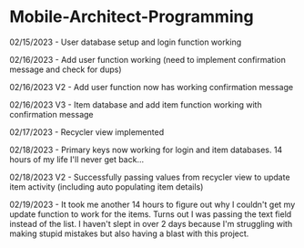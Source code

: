 # Mobile-Architect-Programming

02/15/2023 - User database setup and login function working

02/16/2023 - Add user function working (need to implement confirmation message and check for dups)

02/16/2023 V2 - Add user function now has working confirmation message

02/16/2023 V3 - Item database and add item function working with confirmation message

02/17/2023 - Recycler view implemented

02/18/2023 - Primary keys now working for login and item databases. 14 hours of my life I'll never get back...

02/18/2023 V2 - Successfully passing values from recycler view to update item activity (including auto populating item details)

02/19/2023 - It took me another 14 hours to figure out why I couldn't get my update function to work for the items. Turns out
             I was passing the text field instead of the list. I haven't slept in over 2 days because I'm struggling with making
             stupid mistakes but also having a blast with this project.
                       

